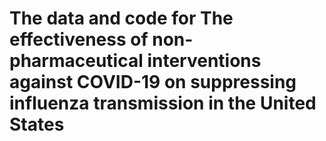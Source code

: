# The data and code for **The effectiveness of non-pharmaceutical interventions against COVID-19 on suppressing influenza transmission in the United States**
